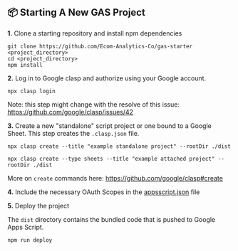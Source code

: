 ## :package: Starting A New GAS Project

**1.** Clone a starting repository and install npm dependencies

```shell
git clone https://github.com/Ecom-Analytics-Co/gas-starter <project_directory>
cd <project_directory>
npm install
```

**2.** Log in to Google clasp and authorize using your Google account.

```shell
npx clasp login
```

Note: this step might change with the resolve of this issue: https://github.com/google/clasp/issues/42

**3.** Create a new "standalone" script project or one bound to a Google Sheet. This step creates the `.clasp.json` file.

```shell
npx clasp create --title "example standalone project" --rootDir ./dist
```

```shell
npx clasp create --type sheets --title "example attached project" --rootDir ./dist
```

More on `create` commands here: https://github.com/google/clasp#create

**4.** Include the necessary OAuth Scopes in the [appsscript.json](appsscript.json) file

**5.** Deploy the project

The `dist` directory contains the bundled code that is pushed to Google Apps Script.

```shell
npm run deploy
```
